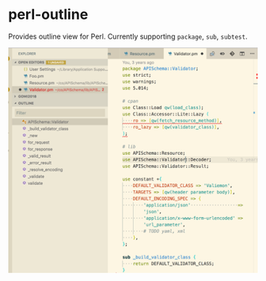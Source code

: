 # perl-outline

Provides outline view for Perl. Currently supporting `package`, `sub`, `subtest`.

![screenshot1](images/screenshot.png)